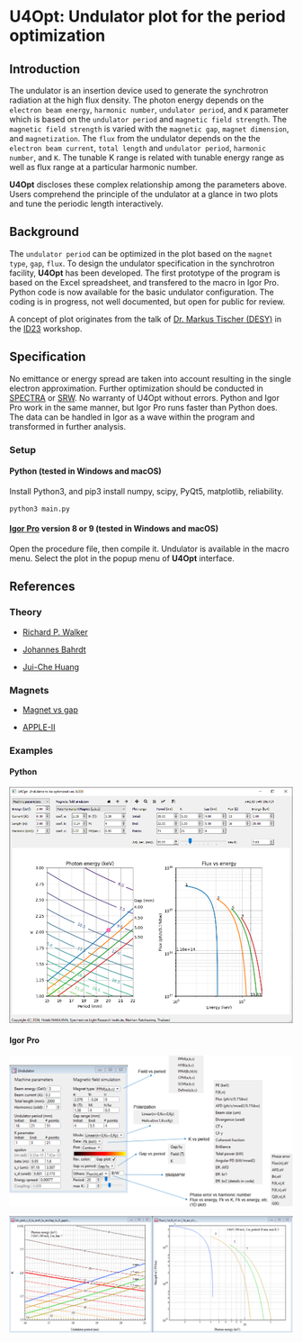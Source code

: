 # U4Opt: Undulator plot for the period optimization

## Introduction

The undulator is an insertion device used to generate the synchrotron radiation at the high flux density. The photon energy depends on the `electron beam energy`, `harmonic number`, `undulator period`, and `K` parameter which is based on the `undulator period` and `magnetic field strength`. The `magnetic field strength` is varied with the `magnetic gap`, `magnet dimension`, and `magnetization`. The `flux` from the undulator depends on the the `electron beam current`, `total length` and `undulator period`, `harmonic number`, and `K`. The tunable K range is related with tunable energy range as well as flux range at a particular harmonic number. 

**U4Opt** discloses these complex relationship among the parameters above. Users comprehend the principle of the undulator at a glance in two plots and tune the periodic length interactively.

## Background

The `undulator period` can be optimized in the plot based on the `magnet type`, `gap`, `flux`. To design the undulator specification in the synchrotron facility, **U4Opt** has been developed. The first prototype of the program is based on the Excel spreadsheet, and transfered to the macro in Igor Pro. Python code is now available for the basic undulator configuration. The coding is in progress, not well documented, but open for public for review. 

A concept of plot originates from the talk of [Dr. Markus Tischer (DESY)](https://photon-science.desy.de/research/technical_groups/undulators/group_members/index_eng.html) in the [ID23](https://aps.anl.gov/Magnetic-Devices/Workshops-Proceedings/ID-23) workshop.

## Specification

No emittance or energy spread are taken into account resulting in the single electron approximation. Further optimization should be conducted in [SPECTRA](https://spectrax.org/spectra/) or [SRW](https://www.aps.anl.gov/Science/Scientific-Software/OASYS). No warranty of U4Opt without errors. Python and Igor Pro work in the same manner, but Igor Pro runs faster than Python does. The data can be handled in Igor as a wave within the program and transformed in further analysis.

### Setup

#### Python (tested in Windows and macOS)

Install Python3, and pip3 install numpy, scipy, PyQt5, matplotlib, reliability. 

```
python3 main.py
```

#### [Igor Pro](https://www.wavemetrics.com/) version 8 or 9 (tested in Windows and macOS)

Open the procedure file, then compile it. Undulator is available in the macro menu. Select the plot in the popup menu of **U4Opt** interface.

## References

### Theory

- [Richard P. Walker](https://indico.ictp.it/event/a02011/contribution/1)

- [Johannes Bahrdt](http://dx.doi.org/10.5170/CERN-2006-002.441)

- [Jui-Che Huang](https://doi.org/10.1103/PhysRevAccelBeams.20.064801)

### Magnets

- [Magnet vs gap](https://doi.org/10.1016/S0168-9002(00)00544-1)

- [APPLE-II](https://www.aps.anl.gov/files/APS-sync/lsnotes/files/APS_1418272.pdf)

### Examples

#### Python

![Python_u4opt.PNG](/Images/Python_u4opt.PNG)

#### Igor Pro

![IgorPro_undulator.PNG](/Images/IgorPro_undulator_interface.PNG)

![IgorPro_undulator.PNG](/Images/IgorPro_undulator1.PNG)


